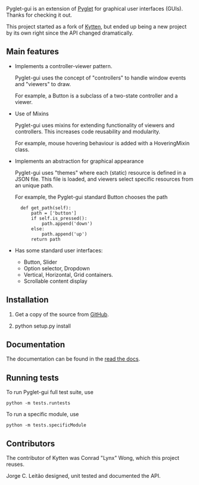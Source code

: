 Pyglet-gui is an extension of [Pyglet](http://www.pyglet.org/) for graphical user interfaces (GUIs).
Thanks for checking it out.

This project started as a fork of [Kytten](https://code.google.com/p/kytten/),
but ended up being a new project by its own right since the API changed dramatically.

Main features
--------------

* Implements a controller-viewer pattern.

    Pyglet-gui uses the concept of "controllers" to handle window events and "viewers" to draw.

    For example, a Button is a subclass of a two-state controller and a viewer.

* Use of Mixins

    Pyglet-gui uses mixins for extending functionality of viewers and controllers.
    This increases code reusability and modularity.

    For example, mouse hovering behaviour is added with a HoveringMixin class.

* Implements an abstraction for graphical appearance

    Pyglet-gui uses "themes" where each (static) resource is defined in a JSON file.
    This file is loaded, and viewers select specific resources
    from an unique path.

    For example, the Pyglet-gui standard Button chooses the path

        def get_path(self):
            path = ['button']
            if self.is_pressed():
                path.append('down')
            else:
                path.append('up')
            return path

* Has some standard user interfaces:

    * Button, Slider
    * Option selector, Dropdown
    * Vertical, Horizontal, Grid containers.
    * Scrollable content display

Installation
--------------

1. Get a copy of the source from [GitHub](https://github.com/jorgecarleitao/pyglet-gui).

2. python setup.py install


Documentation
--------------

The documentation can be found in the [read the docs](http://pyglet-gui.readthedocs.org/en/latest/index.html).

Running tests
--------------

To run Pyglet-gui full test suite, use

    python -m tests.runtests

To run a specific module, use

    python -m tests.specificModule

Contributors
--------------

The contributor of Kytten was Conrad "Lynx" Wong, which this project reuses.

Jorge C. Leitão designed, unit tested and documented the API.
